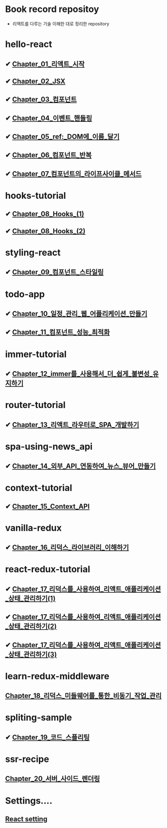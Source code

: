 # Book record repositoy

- 리액트를 다루는 기술 이해한 대로 정리한 repository

# hello-react

## ✔ [Chapter_01\_리액트\_시작](https://github.com/dongwonnn/learning-react/blob/main/summaries/Chapter%2001.md)

## ✔ [Chapter_02_JSX](https://github.com/dongwonnn/learning-react/blob/main/summaries/Chapter%2002.md)

## ✔ [Chapter_03\_컴포넌트](https://github.com/dongwonnn/learning-react/blob/main/summaries/Chapter%2003.md)

## ✔ [Chapter_04\_이벤트\_핸들링](https://github.com/dongwonnn/learning-react/blob/main/summaries/Chapter%2004.md)

## ✔ [Chapter_05_ref:\_DOM에\_이름\_달기](https://github.com/dongwonnn/learning-react/blob/main/summaries/Chapter%2005.md)

## ✔ [Chapter_06\_컴포넌트\_반복](https://github.com/dongwonnn/learning-react/blob/main/summaries/Chapter%2006.md)

## ✔ [Chapter_07\_컴포넌트의\_라이프사이클\_메서드](https://github.com/dongwonnn/learning-react/blob/main/summaries/Chapter%2007.md)

# hooks-tutorial

## ✔ [Chapter_08_Hooks\_(1)](<https://github.com/dongwonnn/learning-react/blob/main/summaries/Chapter%2008%20(1).md>)

## ✔ [Chapter_08_Hooks\_(2)](<https://github.com/dongwonnn/learning-react/blob/main/summaries/Chapter%2008%20(2).md>)

# styling-react

## ✔ [Chapter_09\_컴포넌트\_스타일링](https://github.com/dongwonnn/learning-react/blob/main/summaries/Chapter%2009.md)

# todo-app

## ✔ [Chapter_10\_일정\_관리\_웹\_어플리케이션\_만들기](https://github.com/dongwonnn/learning-react/blob/main/summaries/Chapter%2010.md)

## ✔ [Chapter_11\_컴포넌트\_성능\_최적화](https://github.com/dongwonnn/learning-react/blob/main/summaries/Chapter%2011.md)

# immer-tutorial

## ✔ [Chapter_12_immer를\_사용해서\_더\_쉽게\_불변성\_유지하기](https://github.com/dongwonnn/learning-react/blob/main/summaries/Chapter%2012.md)

# router-tutorial

## ✔ [Chapter_13\_리액트\_라우터로\_SPA\_개발하기](https://github.com/dongwonnn/learning-react/blob/main/summaries/Chapter%2013.md)

# spa-using-news_api

## ✔ [Chapter_14\_외부\_API\_연동하여\_뉴스\_뷰어\_만들기](https://github.com/dongwonnn/learning-react/blob/main/summaries/Chapter%2014.md)

# context-tutorial

## ✔ [Chapter_15_Context_API](https://github.com/dongwonnn/learning-react/blob/main/summaries/Chapter%2015.md)

# vanilla-redux

## ✔ [Chapter_16\_리덕스\_라이브러리\_이해하기](https://github.com/dongwonnn/learning-react/blob/main/summaries/Chapter%2016.md)

# react-redux-tutorial

## ✔ [Chapter_17\_리덕스를\_사용하여\_리액트\_애플리케이션\_상태\_관리하기(1)](<https://github.com/dongwonnn/learning-react/blob/main/summaries/Chapter%2017%20(1).md>)

## ✔ [Chapter_17\_리덕스를\_사용하여\_리액트\_애플리케이션\_상태\_관리하기(2)](<https://github.com/dongwonnn/learning-react/blob/main/summaries/Chapter%2017%20(2).md>)

## ✔ [Chapter_17\_리덕스를\_사용하여\_리액트\_애플리케이션\_상태\_관리하기(3)](<https://github.com/dongwonnn/learning-react/blob/main/summaries/Chapter%2017%20(3).md>)

# learn-redux-middleware

## [Chapter_18\_리덕스\_미들웨어를\_통한\_비동기\_작업\_관리](https://github.com/dongwonnn/learning-react/blob/main/summaries/Chapter%2018.md)

# spliting-sample

## ✔ [Chapter_19\_코드\_스플리팅](https://github.com/dongwonnn/learning-react/blob/main/summaries/Chapter%2019.md)

# ssr-recipe

## [Chapter_20\_서버\_사이드\_렌더링](https://github.com/dongwonnn/learning-react/blob/main/summaries/Chapter%2020.md)

# Settings....

## [React setting](https://github.com/dongwonnn/learning-react/blob/main/summaries/Settings.md)
